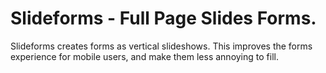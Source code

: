 # Slideforms - Full Page Slides Forms.

Slideforms creates forms as vertical slideshows. This improves the forms experience
for mobile users, and make them less annoying to fill. 

